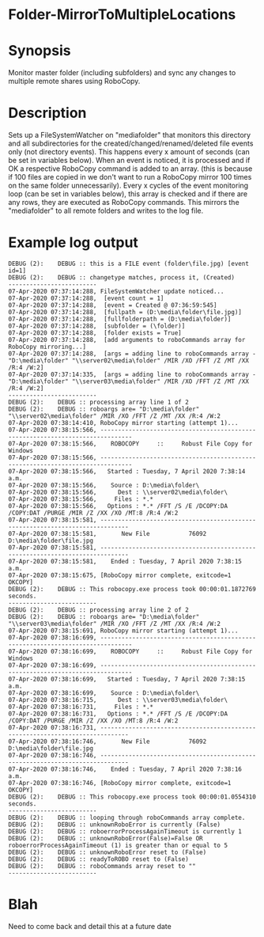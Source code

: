 # Folder-MirrorToMultipleLocations

# Synopsis

Monitor master folder (including subfolders) and sync any changes to multiple remote shares using RoboCopy.

# Description

Sets up a FileSystemWatcher on "mediafolder" that monitors this directory and all subdirectories for the created/changed/renamed/deleted file events only (not directory events).
This happens every x amount of seconds (can be set in variables below). When an event is noticed, it is processed and if OK a respective RoboCopy command is added to an array. (this is because if 100 files are copied in we don't want to run a RoboCopy mirror 100 times on the same folder unnecessarily).
Every x cycles of the event monitoring loop (can be set in variables below), this array is checked and if there are any rows, they are executed as RoboCopy commands. This mirrors the "mediafolder" to all remote folders and writes to the log file.

# Example log output
```
DEBUG (2):    DEBUG :: this is a FILE event (folder\file.jpg) [event id=1]
DEBUG (2):    DEBUG :: changetype matches, process it, (Created)
-------------------------
07-Apr-2020 07:37:14:288, FileSystemWatcher update noticed...
07-Apr-2020 07:37:14:288,  [event count = 1]
07-Apr-2020 07:37:14:288,  [event = Created @ 07:36:59:545]
07-Apr-2020 07:37:14:288,  [fullpath = (D:\media\folder\file.jpg)]
07-Apr-2020 07:37:14:288,  [fullfolderpath = (D:\media\folder)]
07-Apr-2020 07:37:14:288,  [subfolder = (\folder)]
07-Apr-2020 07:37:14:288,  [folder exists = True]
07-Apr-2020 07:37:14:288,  [add arguments to roboCommands array for RoboCopy mirroring...]
07-Apr-2020 07:37:14:288,  [args = adding line to roboCommands array - "D:\media\folder" "\\server02\media\folder" /MIR /XO /FFT /Z /MT /XX /R:4 /W:2]
07-Apr-2020 07:37:14:335,  [args = adding line to roboCommands array - "D:\media\folder" "\\server03\media\folder" /MIR /XO /FFT /Z /MT /XX /R:4 /W:2]
-------------------------
DEBUG (2):    DEBUG :: processing array line 1 of 2
DEBUG (2):    DEBUG :: roboargs are= "D:\media\folder" "\\server02\media\folder" /MIR /XO /FFT /Z /MT /XX /R:4 /W:2
07-Apr-2020 07:38:14:410, RoboCopy mirror starting (attempt 1)...
07-Apr-2020 07:38:15:566, ------------------------------------------------------------------------------- 
07-Apr-2020 07:38:15:566,    ROBOCOPY     ::     Robust File Copy for Windows                               
07-Apr-2020 07:38:15:566, ------------------------------------------------------------------------------- 
07-Apr-2020 07:38:15:566,   Started : Tuesday, 7 April 2020 7:38:14 a.m. 
07-Apr-2020 07:38:15:566,    Source : D:\media\folder\ 
07-Apr-2020 07:38:15:566,      Dest : \\server02\media\folder\ 
07-Apr-2020 07:38:15:566,     Files : *.* 
07-Apr-2020 07:38:15:566,   Options : *.* /FFT /S /E /DCOPY:DA /COPY:DAT /PURGE /MIR /Z /XX /XO /MT:8 /R:4 /W:2  
07-Apr-2020 07:38:15:581, ------------------------------------------------------------------------------ 
07-Apr-2020 07:38:15:581, 	    New File  		   76092	D:\media\folder\file.jpg 
07-Apr-2020 07:38:15:581, ------------------------------------------------------------------------------ 
07-Apr-2020 07:38:15:581,    Ended : Tuesday, 7 April 2020 7:38:15 a.m. 
07-Apr-2020 07:38:15:675, [RoboCopy mirror complete, exitcode=1 OKCOPY] 
DEBUG (2):    DEBUG :: This robocopy.exe process took 00:00:01.1872769 seconds.
-------------------------
DEBUG (2):    DEBUG :: processing array line 2 of 2
DEBUG (2):    DEBUG :: roboargs are= "D:\media\folder" "\\server03\media\folder" /MIR /XO /FFT /Z /MT /XX /R:4 /W:2
07-Apr-2020 07:38:15:691, RoboCopy mirror starting (attempt 1)...
07-Apr-2020 07:38:16:699, ------------------------------------------------------------------------------- 
07-Apr-2020 07:38:16:699,    ROBOCOPY     ::     Robust File Copy for Windows                               
07-Apr-2020 07:38:16:699, ------------------------------------------------------------------------------- 
07-Apr-2020 07:38:16:699,   Started : Tuesday, 7 April 2020 7:38:15 a.m. 
07-Apr-2020 07:38:16:699,    Source : D:\media\folder\ 
07-Apr-2020 07:38:16:715,      Dest : \\server03\media\folder\ 
07-Apr-2020 07:38:16:731,     Files : *.* 
07-Apr-2020 07:38:16:731,   Options : *.* /FFT /S /E /DCOPY:DA /COPY:DAT /PURGE /MIR /Z /XX /XO /MT:8 /R:4 /W:2  
07-Apr-2020 07:38:16:731, ------------------------------------------------------------------------------ 
07-Apr-2020 07:38:16:746, 	    New File  		   76092	D:\media\folder\file.jpg 
07-Apr-2020 07:38:16:746, ------------------------------------------------------------------------------ 
07-Apr-2020 07:38:16:746,    Ended : Tuesday, 7 April 2020 7:38:16 a.m. 
07-Apr-2020 07:38:16:746, [RoboCopy mirror complete, exitcode=1 OKCOPY] 
DEBUG (2):    DEBUG :: This robocopy.exe process took 00:00:01.0554310 seconds.
-------------------------
DEBUG (2):    DEBUG :: looping through roboCommands array complete.
DEBUG (2):    DEBUG :: unknownRoboError is currently (False)
DEBUG (2):    DEBUG :: roboerrorProcessAgainTimeout is currently 1
DEBUG (2):    DEBUG :: unknownRoboError(False)=False OR roboerrorProcessAgainTimeout (1) is greater than or equal to 5
DEBUG (2):    DEBUG :: unknownRoboError reset to (False)
DEBUG (2):    DEBUG :: readyToROBO reset to (False)
DEBUG (2):    DEBUG :: roboCommands array reset to ""
-------------------------
```

# Blah
Need to come back and detail this at a future date
